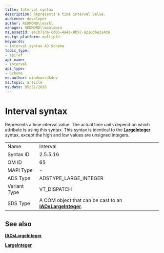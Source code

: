```yaml
---
title: Interval syntax
description: Represents a time interval value.
audience: developer
author: REDMOND\\markl
manager: REDMOND\\mbaldwin
ms.assetid: e41b71da-cd05-4a4a-8b97-9210dbe314de
ms.tgt_platform: multiple
keywords:
- Interval syntax AD Schema
topic_type:
- apiref
api_name:
- Interval
api_type:
- Schema
ms.author: windowssdkdev
ms.topic: article
ms.date: 05/31/2018
---
```


# Interval syntax

Represents a time interval value. The actual time units depend on which attribute is using this syntax. This syntax is identical to the [**LargeInteger**](s-largeinteger.md) syntax, except the high and low values are unsigned integers.



|              |                                                                                    |
|--------------|------------------------------------------------------------------------------------|
| Name         | Interval                                                                           |
| Syntax ID    | 2.5.5.16                                                                           |
| OM ID        | 65                                                                                 |
| MAPI Type    | \-                                                                                 |
| ADS Type     | ADSTYPE\_LARGE\_INTEGER                                                            |
| Variant Type | VT\_DISPATCH                                                                       |
| SDS Type     | A COM object that can be cast to an [**IADsLargeInteger**](https://msdn.microsoft.com/library/aa706037). |



## See also

<dl> <dt>

[**IADsLargeInteger**](https://msdn.microsoft.com/library/aa706037)
</dt> <dt>

[**LargeInteger**](s-largeinteger.md)
</dt> </dl>

 

 




